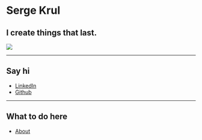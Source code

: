 # Serge Krul
## I create things that last.

![](https://en.gravatar.com/userimage/5738393/a379a81b78cf317e2ed44d8a117269c5.jpg?size=200)

***

## Say hi

- [LinkedIn](http://il.linkedin.com/in/sergekrul)
- [Github](https://github.com/krulik)

***

## What to do here

- [About](about)
